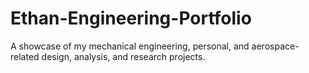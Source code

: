 # Ethan-Engineering-Portfolio
A showcase of my mechanical engineering, personal, and aerospace-related design, analysis, and research projects.
